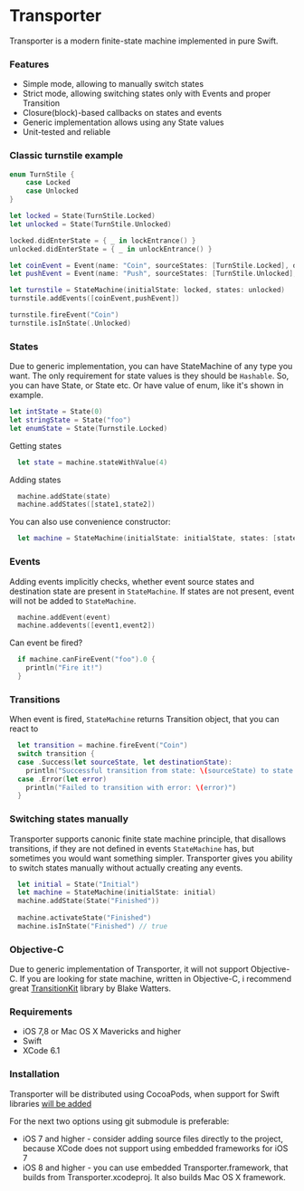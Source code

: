 Transporter 
==================

Transporter is a modern finite-state machine implemented in pure Swift. 

### Features

* Simple mode, allowing to manually switch states
* Strict mode, allowing switching states only with Events and proper Transition
* Closure(block)-based callbacks on states and events
* Generic implementation allows using any State values 
* Unit-tested and reliable

### Classic turnstile example

```swift
enum TurnStile {
    case Locked
    case Unlocked
}

let locked = State(TurnStile.Locked)
let unlocked = State(TurnStile.Unlocked)

locked.didEnterState = { _ in lockEntrance() }
unlocked.didEnterState = { _ in unlockEntrance() }

let coinEvent = Event(name: "Coin", sourceStates: [TurnStile.Locked], destinationState: TurnStile.Unlocked)
let pushEvent = Event(name: "Push", sourceStates: [TurnStile.Unlocked], destinationState: TurnStile.Locked)

let turnstile = StateMachine(initialState: locked, states: unlocked)
turnstile.addEvents([coinEvent,pushEvent])

turnstile.fireEvent("Coin")
turnstile.isInState(.Unlocked)
```

### States

Due to generic implementation, you can have StateMachine of any type you want. The only requirement for state values is they should be `Hashable`. So, you can have State<Int>, or State<String> etc. Or have value of enum, like it's shown in example.

```swift
let intState = State(0)
let stringState = State("foo")
let enumState = State(Turnstile.Locked)
```

Getting states 

```swift
  let state = machine.stateWithValue(4)
```

Adding states

```swift
  machine.addState(state)
  machine.addStates([state1,state2])
```

You can also use convenience constructor:

```swift
  let machine = StateMachine(initialState: initialState, states: [state1,state2])
```

### Events

Adding events implicitly checks, whether event source states and destination state are present in `StateMachine`. If states are not present, event will not be added to `StateMachine`.

```swift
  machine.addEvent(event)
  machine.addevents([event1,event2])
```

Can event be fired?

```swift
  if machine.canFireEvent("foo").0 {
    println("Fire it!")
  }
```

### Transitions

When event is fired, `StateMachine` returns Transition object, that you can react to

```swift
  let transition = machine.fireEvent("Coin")
  switch transition {
  case .Success(let sourceState, let destinationState):
    println("Successful transition from state: \(sourceState) to state: \(destinationState)")
  case .Error(let error)
    println("Failed to transition with error: \(error)")
  }
```

### Switching states manually

Transporter supports canonic finite state machine principle, that disallows transitions, if they are not defined in events `StateMachine` has, but sometimes you would want something simpler. Transporter gives you ability to switch states manually without actually creating any events.

```swift
  let initial = State("Initial")
  let machine = StateMachine(initialState: initial)
  machine.addState(State("Finished"))
  
  machine.activateState("Finished")
  machine.isInState("Finished") // true
```

### Objective-C

Due to generic implementation of Transporter, it will not support Objective-C. If you are looking for state machine, written in Objective-C, i recommend great [TransitionKit](https://github.com/blakewatters/TransitionKit) library by Blake Watters. 

### Requirements

* iOS 7,8 or Mac OS X Mavericks and higher
* Swift
* XCode 6.1

### Installation

Transporter will be distributed using CocoaPods, when support for Swift libraries [will be added](https://github.com/CocoaPods/CocoaPods/issues/2272)

For the next two options using git submodule is preferable:

* iOS 7 and higher - consider adding source files directly to the project, because XCode does not support using embedded frameworks for iOS 7
* iOS 8 and higher - you can use embedded Transporter.framework, that builds from Transporter.xcodeproj. It also builds Mac OS X framework.

